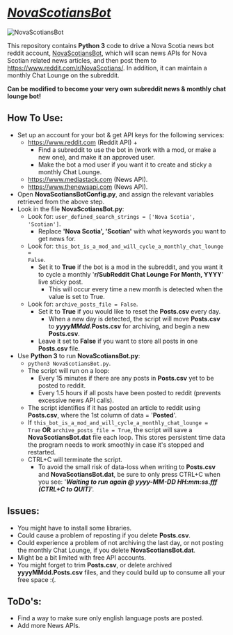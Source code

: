 # <u><i>NovaScotiansBot</i></u>
![NovaScotiansBot](https://github.com/xTkAx/NovaScotiansBot/assets/16578236/d650aed1-32bf-4d81-a835-d6816252a07c)

This repository contains <b>Python 3</b> code to drive a Nova Scotia news bot reddit account, [NovaScotiansBot](https://www.reddit.com/u/NovaScotiansBot/), which will scan news APIs for Nova Scotian related news articles, and then post them to https://www.reddit.com/r/NovaScotians/.  In addition, it can maintain a monthly Chat Lounge on the subreddit.

<b>Can be modified to become your very own subreddit news & monthly chat lounge bot!</b>

## How To Use:
- Set up an account for your bot & get API keys for the following services:
  -  https://www.reddit.com (Reddit API) +
     - Find a subreddit to use the bot in (work with a mod, or make a new one), and make it an approved user.
     - Make the bot a mod user if you want it to create and sticky a monthly Chat Lounge.
  -  https://www.mediastack.com (News API).
  -  https://www.thenewsapi.com (News API).
- Open <b>NovaScotiansBotConfig.py</b>, and assign the relevant variables retrieved from the above step.
- Look in the file <b>NovaScotiansBot.py</b>:
  - Look for: <code>user_defined_search_strings = ['Nova Scotia', 'Scotian']</code>.
    - Replace <b>'Nova Scotia', 'Scotian'</b> with what keywords you want to get news for.
  - Look for: <code>this_bot_is_a_mod_and_will_cycle_a_monthly_chat_lounge = False</code>.
    - Set it to <b>True</b> if the bot is a mod in the subreddit, and you want it to cycle a monthly '<b>r/SubReddit Chat Lounge For Month, YYYY</b>' live sticky post.
      - This will occur every time a new month is detected when the value is set to True.
  - Look for: <code>archive_posts_file = False</code>.
    - Set it to <b>True</b> if you would like to reset the <b>Posts.csv</b> every day.
      - When a new day is detected, the script will move <b>Posts.csv</b> to <b><i>yyyyMMdd.</i>Posts.csv</b> for archiving, and begin a new <b>Posts.csv</b>.
    - Leave it set to <b>False</b> if you want to store all posts in one <b>Posts.csv</b> file.
- Use <B>Python 3</B> to run <b>NovaScotiansBot.py</b>:
  - <code>python3 NovaScotiansBot.py</code>.
  - The script will run on a loop:
    - Every 15 minutes if there are any posts in <b>Posts.csv</b> yet to be posted to reddit.
    - Every 1.5 hours if all posts have been posted to reddit (prevents excessive news API calls).
  - The script identifies if it has posted an article to reddit using <b>Posts.csv</b>, where the 1st column of data = '<b>Posted</b>'.
  - If <code>this_bot_is_a_mod_and_will_cycle_a_monthly_chat_lounge = True</code> <b>OR</b> <code>archive_posts_file = True</code>, the script will save a <b>NovaScotiansBot.dat</b> file each loop.  This stores persistent time data the program needs to work smoothly in case it's stopped and restarted. 
  - CTRL+C will terminate the script.
    - To avoid the small risk of data-loss when writing to <b>Posts.csv</b> and <b>NovaScotiansBot.dat</b>, be sure to only press CTRL+C when you see: '<b><i>Waiting to run again @ yyyy-MM-DD HH:mm:ss.fff (CTRL+C to QUIT)</i></b>'.
  
## Issues:
- You might have to install some libraries.
- Could cause a problem of reposting if you delete <b>Posts.csv</b>.
- Could experience a problem of not archiving the last day, or not posting the monthly Chat Lounge, if you delete <b>NovaScotiansBot.dat</b>.
- Might be a bit limited with free API accounts.
- You might forget to trim <b>Posts.csv</b>, or delete archived <b>yyyyMMdd.Posts.csv</b> files, and they could build up to consume all your free space :(.


## ToDo's:
- Find a way to make sure only english language posts are posted.
- Add more News APIs.
